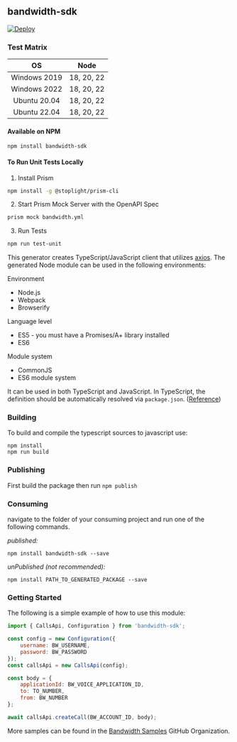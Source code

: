 ## bandwidth-sdk

[![Deploy](https://github.com/Bandwidth/node-sdk/actions/workflows/deploy.yml/badge.svg)](https://github.com/Bandwidth/node-sdk/actions/workflows/deploy.yml)

### Test Matrix
| **OS** | **Node** |
|:---:|:---:|
| Windows 2019 | 18, 20, 22 |
| Windows 2022 | 18, 20, 22 |
| Ubuntu 20.04 | 18, 20, 22 |
| Ubuntu 22.04 | 18, 20, 22 |

#### Available on NPM
```
npm install bandwidth-sdk
```


#### To Run Unit Tests Locally

1. Install Prism
```bash
npm install -g @stoplight/prism-cli
```
2. Start Prism Mock Server with the OpenAPI Spec
```bash
prism mock bandwidth.yml
```
3. Run Tests
```bash
npm run test-unit
```


This generator creates TypeScript/JavaScript client that utilizes [axios](https://github.com/axios/axios). The generated Node module can be used in the following environments:

Environment
* Node.js
* Webpack
* Browserify

Language level
* ES5 - you must have a Promises/A+ library installed
* ES6

Module system
* CommonJS
* ES6 module system

It can be used in both TypeScript and JavaScript. In TypeScript, the definition should be automatically resolved via `package.json`. ([Reference](http://www.typescriptlang.org/docs/handbook/typings-for-npm-packages.html))

### Building

To build and compile the typescript sources to javascript use:
```
npm install
npm run build
```

### Publishing

First build the package then run ```npm publish```

### Consuming

navigate to the folder of your consuming project and run one of the following commands.

_published:_

```
npm install bandwidth-sdk --save
```

_unPublished (not recommended):_

```
npm install PATH_TO_GENERATED_PACKAGE --save
```

### Getting Started

The following is a simple example of how to use this module:

```javascript
import { CallsApi, Configuration } from 'bandwidth-sdk';

const config = new Configuration({
    username: BW_USERNAME,
    password: BW_PASSWORD
});
const callsApi = new CallsApi(config);

const body = {
    applicationId: BW_VOICE_APPLICATION_ID,
    to: TO_NUMBER,
    from: BW_NUMBER
};

await callsApi.createCall(BW_ACCOUNT_ID, body);
```

More samples can be found in the [Bandwidth Samples](https://github.com/orgs/Bandwidth-Samples/repositories?q=lang%3Ajavascript&type=all) GitHub Organization.
